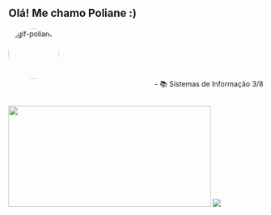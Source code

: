 ## Olá! Me chamo Poliane :)

<img alt="gif-poliane" height="100" style="border-radius:50px;" src="poli-gif">
<div align="right">
- 📚 Sistemas de Informação 3/8
</div>

 ##
 <div>
<img height="200em" width="400em" src="https://github-readme-stats.vercel.app/api?username=Poliane-Cardoso&show_icons=true&theme=panda"> 
<img heigh="200em" src="https://github-readme-stats.vercel.app/api/top-langs/?username=Poliane-Cardoso&theme=panda">
</div>
